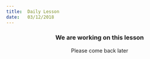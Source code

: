 ```yaml
---
title:  Daily Lesson
date:   03/12/2018
---
```


### <center>We are working on this lesson</center>
<center>Please come back later</center>